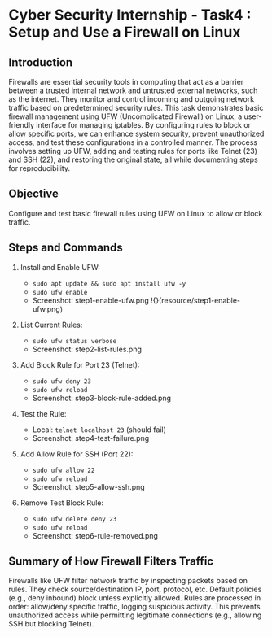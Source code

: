 # Cyber Security Internship - Task4 : Setup and Use a Firewall on Linux

## Introduction
Firewalls are essential security tools in computing that act as a barrier between a trusted internal network and untrusted external networks, such as the internet. They monitor and control incoming and outgoing network traffic based on predetermined security rules. This task demonstrates basic firewall management using UFW (Uncomplicated Firewall) on Linux, a user-friendly interface for managing iptables. By configuring rules to block or allow specific ports, we can enhance system security, prevent unauthorized access, and test these configurations in a controlled manner. The process involves setting up UFW, adding and testing rules for ports like Telnet (23) and SSH (22), and restoring the original state, all while documenting steps for reproducibility.

## Objective
Configure and test basic firewall rules using UFW on Linux to allow or block traffic.

## Steps and Commands

1. Install and Enable UFW:
   - `sudo apt update && sudo apt install ufw -y`
   - `sudo ufw enable`
   - Screenshot: step1-enable-ufw.png
!{}(resource/step1-enable-ufw.png)
2. List Current Rules:
   - `sudo ufw status verbose`
   - Screenshot: step2-list-rules.png

3. Add Block Rule for Port 23 (Telnet):
   - `sudo ufw deny 23`
   - `sudo ufw reload`
   - Screenshot: step3-block-rule-added.png

4. Test the Rule:
   - Local: `telnet localhost 23` (should fail)
   - Screenshot: step4-test-failure.png

5. Add Allow Rule for SSH (Port 22):
   - `sudo ufw allow 22`
   - `sudo ufw reload`
   - Screenshot: step5-allow-ssh.png

6. Remove Test Block Rule:
   - `sudo ufw delete deny 23`
   - `sudo ufw reload`
   - Screenshot: step6-rule-removed.png

## Summary of How Firewall Filters Traffic
Firewalls like UFW filter network traffic by inspecting packets based on rules. They check source/destination IP, port, protocol, etc. Default policies (e.g., deny inbound) block unless explicitly allowed. Rules are processed in order: allow/deny specific traffic, logging suspicious activity. This prevents unauthorized access while permitting legitimate connections (e.g., allowing SSH but blocking Telnet).
